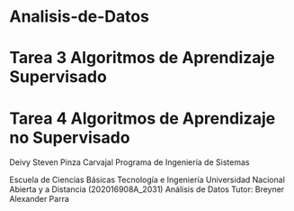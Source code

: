 # Analisis-de-Datos
# Tarea 3 Algoritmos de Aprendizaje Supervisado
# Tarea 4 Algoritmos de Aprendizaje no Supervisado

Deivy Steven Pinza Carvajal
Programa de Ingeniería de Sistemas

Escuela de Ciencias Básicas Tecnología e Ingeniería
 Universidad Nacional Abierta y a Distancia
(202016908A_2031) Análisis de Datos
Tutor: Breyner Alexander Parra


